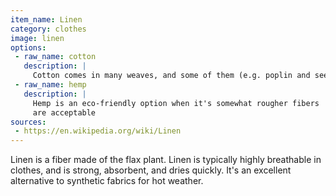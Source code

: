 ```yaml
---
item_name: Linen
category: clothes
image: linen
options:
 - raw_name: cotton
   description: |
     Cotton comes in many weaves, and some of them (e.g. poplin and seersucker) are particularly good options when breathability is desired
 - raw_name: hemp
   description: |
     Hemp is an eco-friendly option when it's somewhat rougher fibers
     are acceptable
sources:
 - https://en.wikipedia.org/wiki/Linen
---
```

Linen is a fiber made of the flax plant. Linen is typically highly breathable in clothes, and is strong, absorbent, and dries quickly. It's an excellent alternative to synthetic fabrics for hot weather.
